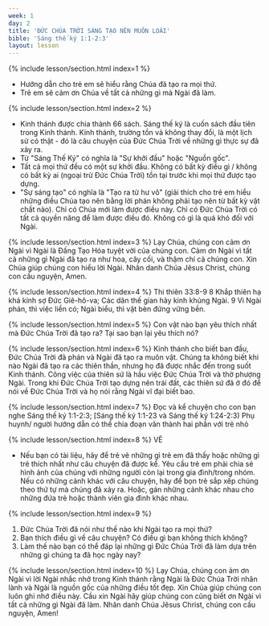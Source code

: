 ```yaml
---
week: 1
day: 2
title: 'ĐỨC CHÚA TRỜI SÁNG TẠO NÊN MUÔN LOÀI'
bible: 'Sáng thế ký 1:1-2:3'
layout: lesson
---
```



{% include lesson/section.html index=1 %}
- Hướng dẫn cho trẻ em sẽ hiểu rằng Chúa đã tạo ra mọi thứ.
- Trẻ em sẽ cảm ơn Chúa về tất cả những gì mà Ngài đã làm.


{% include lesson/section.html index=2 %}
- Kinh thánh được chia thành 66 sách. Sáng thế ký là cuốn sách đầu tiên trong Kinh thánh. Kinh thánh, trường tồn và không thay đổi, là một lịch sử có thật - đó là câu chuyện của Đức Chúa Trời về những gì thực sự đã xảy ra.
- Từ "Sáng Thế Ký" có nghĩa là "Sự khởi đầu" hoặc "Nguồn gốc".
- Tất cả mọi thứ đều có một sự khởi đầu. Không có bất kỳ điều gì / không có bất kỳ  ai (ngoại trừ Đức Chúa Trời) tồn tại trước khi mọi thứ được tạo dựng.
- "Sự sáng tạo" có nghĩa là "Tạo ra từ hư vô" (giải thích cho trẻ em hiểu những điều Chúa tạo nên bằng lời phán không phải tạo nên từ bất kỳ vật chất nào). Chỉ có Chúa mới làm được điều này. Chỉ có Đức Chúa Trời có tất cả quyền năng để làm được điều đó. Không có gì là quá khó đối với Ngài.


{% include lesson/section.html index=3 %}
Lạy Chúa, chúng con cảm ơn Ngài vì Ngài là Đấng Tạo Hóa tuyệt vời của chúng con. Cảm ơn Ngài vì tất cả những gì Ngài đã tạo ra như hoa, cây cối, và thậm chí cả chúng con. Xin Chúa giúp chúng con hiểu lời Ngài. Nhân danh Chúa Jêsus Christ, chúng con cầu nguyện, Amen.


{% include lesson/section.html index=4 %}
Thi thiên 33:8-9
8 Khắp thiên hạ khá kính sợ Đức Giê-hô-va; Các dân thế gian hãy kinh khủng Ngài. 9 Vì Ngài phán, thì việc liền có; Ngài biểu, thì vật bèn đứng vững bền.



{% include lesson/section.html index=5 %}
Con vật nào bạn yêu thích nhất mà Đức Chúa Trời đã tạo ra? Tại sao bạn lại yêu thích nó?


{% include lesson/section.html index=6 %}
Kinh thánh cho biết ban đầu, Đức Chúa Trời đã phán và Ngài đã tạo ra muôn vật. Chúng ta không biết khi nào Ngài đã tạo ra các thiên thần, nhưng họ đã được nhắc đến trong suốt Kinh thánh. Công việc của thiên sứ là hầu việc Đức Chúa Trời và thờ phượng Ngài. Trong khi Đức Chúa Trời tạo dựng nên trái đất, các thiên sứ đã ở đó để nói về Đức Chúa Trời và họ nói rằng Ngài vĩ đại biết bao.


{% include lesson/section.html index=7 %}
Đọc và kể chuyện cho con bạn nghe Sáng thế ký 1:1-2:3; [Sáng thế ký 1:1-23 và Sáng thế ký 1:24-2:3)
Phụ huynh/ người hướng dẫn có thể chia đoạn văn thành hai phần với trẻ nhỏ


{% include lesson/section.html index=8 %}
VẼ
- Nếu bạn có tài liệu, hãy để trẻ vẽ những gì trẻ em đã thấy hoặc những gì trẻ thích nhất như câu chuyện đã được kể. Yêu cầu trẻ em phải chia sẻ hình ảnh của chúng với những người còn lại trong gia đình/trong nhóm. Nếu có những cảnh khác với câu chuyện, hãy để bọn trẻ sắp xếp chúng theo thứ tự mà chúng đã xảy ra. Hoặc, gán những cảnh khác nhau cho những đứa trẻ hoặc thành viên gia đình khác nhau.


{% include lesson/section.html index=9 %}
1. Đức Chúa Trời đã nói như thế nào khi Ngài tạo ra mọi thứ?
2. Bạn thích điều gì về câu chuyện? Có điều gì bạn không thích không?
3. Làm thế nào bạn có thể đáp lại những gì Đức Chúa Trời đã làm dựa trên những gì chúng ta đã học ngày nay?


{% include lesson/section.html index=10 %}
Lạy Chúa, chúng con ảm ơn Ngài vì lời Ngài nhắc nhở trong Kinh thánh rằng Ngài là Đức Chúa Trời nhân lành và Ngài là nguồn gốc của những điều tốt đẹp. Xin Chúa giúp chúng con luôn ghi nhớ điều này. Cầu xin Ngài hãy giúp chúng con cũng biết ơn Ngài vì tất cả những gì Ngài đã làm. Nhân danh Chúa Jêsus Christ, chúng con cầu nguyện, Amen!
